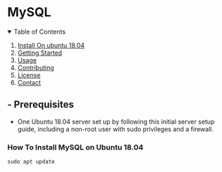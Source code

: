 # MySQL

<details open="open">
  <summary>Table of Contents</summary>
  <ol>
    <li>
      <a href="#how-to-install-mysql-on-ubuntu-18-04">Install On ubuntu 18.04</a>
    </li>
    <li>
      <a href="#getting-started">Getting Started</a>
    </li>
    <li><a href="#usage">Usage</a></li>
    <li><a href="#contributing">Contributing</a></li>
    <li><a href="#license">License</a></li>
    <li><a href="#contact">Contact</a></li>
  </ol>
</details>


## - Prerequisites
  - One Ubuntu 18.04 server set up by following this initial server setup guide, including a non-root user with sudo privileges and a firewall.
  

### How To Install MySQL on Ubuntu 18.04

    sudo apt update



